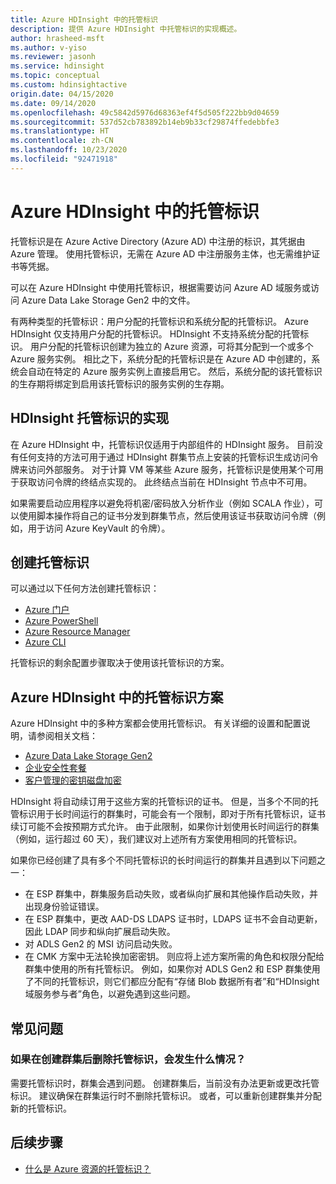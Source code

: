 ```yaml
---
title: Azure HDInsight 中的托管标识
description: 提供 Azure HDInsight 中托管标识的实现概述。
author: hrasheed-msft
ms.author: v-yiso
ms.reviewer: jasonh
ms.service: hdinsight
ms.topic: conceptual
ms.custom: hdinsightactive
origin.date: 04/15/2020
ms.date: 09/14/2020
ms.openlocfilehash: 49c5842d5976d68363ef4f5d505f222bb9d04659
ms.sourcegitcommit: 537d52cb783892b14eb9b33cf29874ffedebbfe3
ms.translationtype: HT
ms.contentlocale: zh-CN
ms.lasthandoff: 10/23/2020
ms.locfileid: "92471918"
---
```

# <a name="managed-identities-in-azure-hdinsight"></a>Azure HDInsight 中的托管标识

托管标识是在 Azure Active Directory (Azure AD) 中注册的标识，其凭据由 Azure 管理。 使用托管标识，无需在 Azure AD 中注册服务主体，也无需维护证书等凭据。

可以在 Azure HDInsight 中使用托管标识，根据需要访问 Azure AD 域服务或访问 Azure Data Lake Storage Gen2 中的文件。

有两种类型的托管标识：用户分配的托管标识和系统分配的托管标识。 Azure HDInsight 仅支持用户分配的托管标识。 HDInsight 不支持系统分配的托管标识。 用户分配的托管标识创建为独立的 Azure 资源，可将其分配到一个或多个 Azure 服务实例。 相比之下，系统分配的托管标识是在 Azure AD 中创建的，系统会自动在特定的 Azure 服务实例上直接启用它。 然后，系统分配的该托管标识的生存期将绑定到启用该托管标识的服务实例的生存期。

## <a name="hdinsight-managed-identity-implementation"></a>HDInsight 托管标识的实现

在 Azure HDInsight 中，托管标识仅适用于内部组件的 HDInsight 服务。 目前没有任何支持的方法可用于通过 HDInsight 群集节点上安装的托管标识生成访问令牌来访问外部服务。 对于计算 VM 等某些 Azure 服务，托管标识是使用某个可用于获取访问令牌的终结点实现的。 此终结点当前在 HDInsight 节点中不可用。

如果需要启动应用程序以避免将机密/密码放入分析作业（例如 SCALA 作业），可以使用脚本操作将自己的证书分发到群集节点，然后使用该证书获取访问令牌（例如，用于访问 Azure KeyVault 的令牌）。

## <a name="create-a-managed-identity"></a>创建托管标识

可以通过以下任何方法创建托管标识：

* [Azure 门户](../active-directory/managed-identities-azure-resources/how-to-manage-ua-identity-portal.md)
* [Azure PowerShell](../active-directory/managed-identities-azure-resources/how-to-manage-ua-identity-powershell.md)
* [Azure Resource Manager](../active-directory/managed-identities-azure-resources/how-to-manage-ua-identity-arm.md)
* [Azure CLI](../active-directory/managed-identities-azure-resources/how-to-manage-ua-identity-cli.md)

托管标识的剩余配置步骤取决于使用该托管标识的方案。

## <a name="managed-identity-scenarios-in-azure-hdinsight"></a>Azure HDInsight 中的托管标识方案

Azure HDInsight 中的多种方案都会使用托管标识。 有关详细的设置和配置说明，请参阅相关文档：

* [Azure Data Lake Storage Gen2](hdinsight-hadoop-use-data-lake-storage-gen2-portal.md#create-a-user-assigned-managed-identity)
* [企业安全性套餐](domain-joined/apache-domain-joined-configure-using-azure-adds.md#create-and-authorize-a-managed-identity)
* [客户管理的密钥磁盘加密](disk-encryption.md)

HDInsight 将自动续订用于这些方案的托管标识的证书。 但是，当多个不同的托管标识用于长时间运行的群集时，可能会有一个限制，即对于所有托管标识，证书续订可能不会按预期方式允许。 由于此限制，如果你计划使用长时间运行的群集（例如，运行超过 60 天），我们建议对上述所有方案使用相同的托管标识。 

如果你已经创建了具有多个不同托管标识的长时间运行的群集并且遇到以下问题之一：
 * 在 ESP 群集中，群集服务启动失败，或者纵向扩展和其他操作启动失败，并出现身份验证错误。
 * 在 ESP 群集中，更改 AAD-DS LDAPS 证书时，LDAPS 证书不会自动更新，因此 LDAP 同步和纵向扩展启动失败。
 * 对 ADLS Gen2 的 MSI 访问启动失败。
 * 在 CMK 方案中无法轮换加密密钥。
则应将上述方案所需的角色和权限分配给群集中使用的所有托管标识。 例如，如果你对 ADLS Gen2 和 ESP 群集使用了不同的托管标识，则它们都应分配有“存储 Blob 数据所有者”和“HDInsight 域服务参与者”角色，以避免遇到这些问题。

## <a name="faq"></a>常见问题
### <a name="what-happens-if-i-delete-the-managed-identity-after-the-cluster-creation"></a>如果在创建群集后删除托管标识，会发生什么情况？

需要托管标识时，群集会遇到问题。 创建群集后，当前没有办法更新或更改托管标识。 建议确保在群集运行时不删除托管标识。 或者，可以重新创建群集并分配新的托管标识。

## <a name="next-steps"></a>后续步骤

* [什么是 Azure 资源的托管标识？](../active-directory/managed-identities-azure-resources/overview.md)
